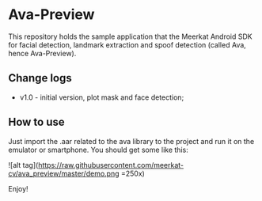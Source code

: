 # Ava-Preview

This repository holds the sample application that the Meerkat Android SDK for facial
detection, landmark extraction and spoof detection (called Ava, hence Ava-Preview).

## Change logs

- v1.0 - initial version, plot mask and face detection;

## How to use

Just import the .aar related to the ava library to the project and run it on the
emulator or smartphone. You should get some like this:

![alt tag](https://raw.githubusercontent.com/meerkat-cv/ava_preview/master/demo.png =250x)


Enjoy!

